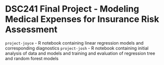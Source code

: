 # DSC241 Final Project - Modeling Medical Expenses for Insurance Risk Assessment

`project-joyce` - R notebook containing linear regression models and corresponding diagnostics
`project-josh` - R notebook containing initial analysis of data and models and training and evaluation of regression tree and random forest models
